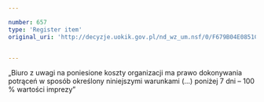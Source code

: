 ```yaml
---

number: 657
type: 'Register item'
original_uri: 'http://decyzje.uokik.gov.pl/nd_wz_um.nsf/0/F679B04E0851C6B8C12572DD0032963D?OpenDocument'


---
```


„Biuro z uwagi na poniesione koszty organizacji ma prawo dokonywania potrąceń w sposób określony niniejszymi warunkami (...) poniżej 7 dni – 100 % wartości imprezy”
